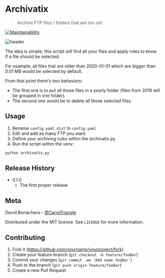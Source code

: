 # Archivatix
> Archive FTP files / folders that are too old

[![Maintainability](https://api.codeclimate.com/v1/badges/91f9dbb808ee545ede15/maintainability)](https://codeclimate.com/github/davidbonachera/Archivatix/maintainability)

![header](https://user-images.githubusercontent.com/1730152/82173392-a5904780-98ff-11ea-902b-d1ae711c8ec9.png)

The idea is simple, this script will find all your files and apply rules to know if a file should be selected.

For example, all files that are older than 2020-01-01 which are bigger than 0.01 MB would be selected by default.

From that point there's two behaviors:
- The first one is to put all those files in a yearly folder (files from 2019 will 
be grouped in one folder). 
- The second one would be to delete all those selected files.

## Usage

1. Rename `config.yaml.dist` to `config.yaml`
2. Edit and add as many FTP you want.
3. Define your archiving rules within the archivatix.py
4. Run the script within the venv:
```sh
python archivatix.py
```

## Release History

* 0.1.0
    * The first proper release

## Meta

David Bonachera – [@CarreTriangle](https://twitter.com/CarreTriangle)

Distributed under the MIT license. See ``LICENSE`` for more information.

## Contributing

1. Fork it (<https://github.com/yourname/yourproject/fork>)
2. Create your feature branch (`git checkout -b feature/fooBar`)
3. Commit your changes (`git commit -am 'Add some fooBar'`)
4. Push to the branch (`git push origin feature/fooBar`)
5. Create a new Pull Request
